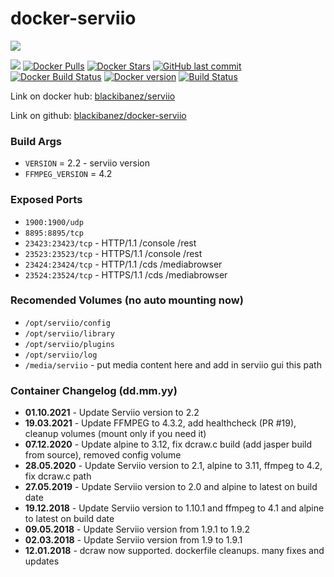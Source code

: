 # docker-serviio

[![](http://serviio.org/images/serviio.png)](http://serviio.org/) 

[![](https://images.microbadger.com/badges/image/blackibanez/serviio.svg)](https://microbadger.com/images/blackibanez/serviio) 
[![Docker Pulls](https://img.shields.io/docker/pulls/blackibanez/serviio.svg)](https://hub.docker.com/r/blackibanez/serviio/) 
[![Docker Stars](https://img.shields.io/docker/stars/blackibanez/serviio.svg)](https://hub.docker.com/r/blackibanez/serviio/)
[![GitHub last commit](https://img.shields.io/github/last-commit/blackibanez/docker-serviio.svg)](https://github.com/blackibanez/docker-serviio) 
[![Docker Build Status](https://img.shields.io/docker/build/blackibanez/serviio.svg)](https://hub.docker.com/r/blackibanez/serviio/)
[![Docker version](https://img.shields.io/docker/v/blackibanez/serviio.svg)](https://hub.docker.com/r/blackibanez/serviio/)
[![Build Status](http://mafreeboxdelta.ddns.net:8099/buildStatus/icon?job=Serviio)](http://mafreeboxdelta.ddns.net:8099/job/Serviio/)
  
Link on docker hub: [blackibanez/serviio](https://hub.docker.com/r/blackibanez/serviio/)

Link on github: [blackibanez/docker-serviio](https://github.com/blackibanez/docker-serviio)

### Build Args

 - `VERSION` = 2.2 - serviio version
 - `FFMPEG_VERSION` = 4.2


### Exposed Ports

 - `1900:1900/udp`
 - `8895:8895/tcp`
 - `23423:23423/tcp` - HTTP/1.1 /console /rest
 - `23523:23523/tcp` - HTTPS/1.1 /console /rest
 - `23424:23424/tcp` - HTTP/1.1 /cds /mediabrowser
 - `23524:23524/tcp` - HTTPS/1.1 /cds /mediabrowser

### Recomended Volumes (no auto mounting now)
 - `/opt/serviio/config`
 - `/opt/serviio/library`
 - `/opt/serviio/plugins`
 - `/opt/serviio/log`
 - `/media/serviio` - put media content here and add in serviio gui this path


### Container Changelog (dd.mm.yy)
 - **01.10.2021** - Update Serviio version to 2.2
 - **19.03.2021** - Update FFMPEG to 4.3.2, add healthcheck (PR #19), cleanup volumes (mount only if you need it)
 - **07.12.2020** - Update alpine to 3.12, fix dcraw.c build (add jasper build from source), removed config volume
 - **28.05.2020** - Update Serviio version to 2.1, alpine to 3.11, ffmpeg to 4.2, fix dcraw.c path
 - **27.05.2019** - Update Serviio version to 2.0 and alpine to latest on build date
 - **19.12.2018** - Update Serviio version to 1.10.1 and ffmpeg to 4.1 and alpine to latest on build date
 - **09.05.2018** - Update Serviio version from 1.9.1 to 1.9.2
 - **02.03.2018** - Update Serviio version from 1.9 to 1.9.1
 - **12.01.2018** - dcraw now supported. dockerfile cleanups. many fixes and updates
